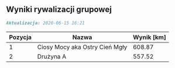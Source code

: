 ## Wyniki rywalizacji grupowej

```markdown
Aktualizacja: 2020-06-15 16:21
```

Pozycja | Nazwa | Wynik [km] |
------------ | -------------  | -------------
 1 |Ciosy Mocy aka Ostry Cień Mgły | 608.87 
 2 |Drużyna A | 557.52